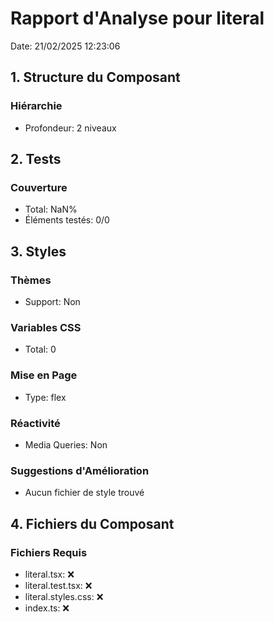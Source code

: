 # Rapport d'Analyse pour literal

Date: 21/02/2025 12:23:06

## 1. Structure du Composant

### Hiérarchie

- Profondeur: 2 niveaux

## 2. Tests

### Couverture

- Total: NaN%
- Éléments testés: 0/0

## 3. Styles

### Thèmes

- Support: Non

### Variables CSS

- Total: 0

### Mise en Page

- Type: flex

### Réactivité

- Media Queries: Non

### Suggestions d'Amélioration

- Aucun fichier de style trouvé

## 4. Fichiers du Composant

### Fichiers Requis

- literal.tsx: ❌
- literal.test.tsx: ❌
- literal.styles.css: ❌
- index.ts: ❌
